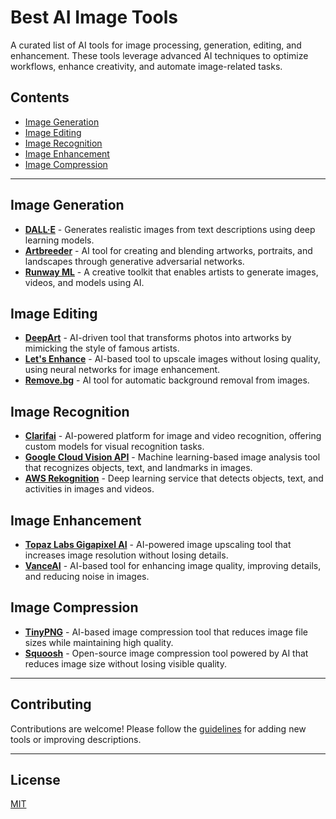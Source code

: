 
# Best AI Image Tools

A curated list of AI tools for image processing, generation, editing, and enhancement. These tools leverage advanced AI techniques to optimize workflows, enhance creativity, and automate image-related tasks.

## Contents
- [Image Generation](#image-generation)
- [Image Editing](#image-editing)
- [Image Recognition](#image-recognition)
- [Image Enhancement](#image-enhancement)
- [Image Compression](#image-compression)

---

## Image Generation

- **[DALL·E](https://openai.com/dall-e/)** - Generates realistic images from text descriptions using deep learning models.
- **[Artbreeder](https://www.artbreeder.com/)** - AI tool for creating and blending artworks, portraits, and landscapes through generative adversarial networks.
- **[Runway ML](https://runwayml.com/)** - A creative toolkit that enables artists to generate images, videos, and models using AI.

## Image Editing

- **[DeepArt](https://deepart.io/)** - AI-driven tool that transforms photos into artworks by mimicking the style of famous artists.
- **[Let's Enhance](https://letsenhance.io/)** - AI-based tool to upscale images without losing quality, using neural networks for image enhancement.
- **[Remove.bg](https://www.remove.bg/)** - AI tool for automatic background removal from images.

## Image Recognition

- **[Clarifai](https://www.clarifai.com/)** - AI-powered platform for image and video recognition, offering custom models for visual recognition tasks.
- **[Google Cloud Vision API](https://cloud.google.com/vision)** - Machine learning-based image analysis tool that recognizes objects, text, and landmarks in images.
- **[AWS Rekognition](https://aws.amazon.com/rekognition/)** - Deep learning service that detects objects, text, and activities in images and videos.

## Image Enhancement

- **[Topaz Labs Gigapixel AI](https://www.topazlabs.com/gigapixel-ai)** - AI-powered image upscaling tool that increases image resolution without losing details.
- **[VanceAI](https://vanceai.com/)** - AI-based tool for enhancing image quality, improving details, and reducing noise in images.

## Image Compression

- **[TinyPNG](https://tinypng.com/)** - AI-based image compression tool that reduces image file sizes while maintaining high quality.
- **[Squoosh](https://squoosh.app/)** - Open-source image compression tool powered by AI that reduces image size without losing visible quality.

---

## Contributing

Contributions are welcome! Please follow the [guidelines](CONTRIBUTING.md) for adding new tools or improving descriptions.

---

## License

[MIT](LICENSE)
